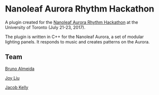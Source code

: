 # Nanoleaf Aurora Rhythm Hackathon

A plugin created for the [Nanoleaf Aurora Rhythm Hackathon](https://nanoleaf.me/en-ca/consumer-led-lighting/join-beta-program/aurora-rhythm-hackathon-signup/) at the University of Toronto (July 21-23, 2017).

The plugin is written in C++ for the Nanoleaf Aurora, a set of modular lighting panels. It responds to music and creates patterns on the Aurora.


## Team

[Bruno Almeida](https://github.com/brunofalmeida)

[Joy Liu](https://github.com/Joyliu290)

[Jacob Kelly](https://github.com/jacobjinkelly)

